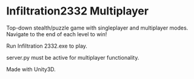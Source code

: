 # Infiltration2332 Multiplayer

Top-down stealth/puzzle game with singleplayer and multiplayer modes.
Navigate to the end of each level to win!

Run Infiltration 2332.exe to play.

server.py must be active for multiplayer functionality.


Made with Unity3D.
